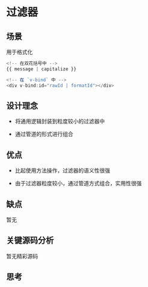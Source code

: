 # 过滤器

## 场景

用于格式化

```js
<!-- 在双花括号中 -->
{{ message | capitalize }}

<!-- 在 `v-bind` 中 -->
<div v-bind:id="rawId | formatId"></div>
```

## 设计理念

* 将通用逻辑封装到粒度较小的过滤器中

* 通过管道的形式进行组合


## 优点

* 比起使用方法操作，过滤器的语义性很强

* 由于过滤器粒度较小，通过管道方式组合，实用性很强

## 缺点

暂无

## 关键源码分析

暂无精彩源码

## 思考


